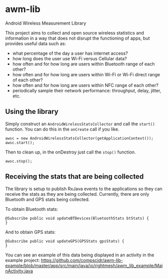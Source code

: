 # awm-lib
Android Wireless Measurement Library

This project aims to collect and open source wireless statistics and information in a way that does not disrupt the functioning of apps, but provides useful data such as:

* what percentage of the day a user has internet access?
* how long does the user use Wi-Fi versus Cellular data?
* how often and for how long are users within Bluetooth range of each other?
* how often and for how long are users within Wi-Fi or Wi-Fi direct range of each other?
* how often and for how long are users within NFC range of each other?
* periodically sample their network performance: throughput, delay, jitter, etc.

## Using the library
Simply construct an `AndroidWirelessStatsCollector` and call the `start()` function. You can do this in the `onCreate` call if you like.

```
awsc = new AndroidWirelessStatsCollector(getApplicationContext());
awsc.start();
```

Then to clean up, in the onDestroy just call the `stop()` function.
```
awsc.stop();
```

## Receiving the stats that are being collected
The library is setup to publish RxJava events to the applications so they can receive the stats as they are being collected. Currently, there are only Bluetooth and GPS stats being collected. 

To obtain Bluetooth stats:
```
@Subscribe public void updateBTDevices(BluetoothStats btStats) {
}
```

And to obtain GPS stats:
```
@Subscribe public void updateGPS(GPSStats gpsStats) {
}
```

You can see an example of this data being displayed in an activity in the example project:
https://github.com/compscidr/awm-lib-example/blob/master/app/src/main/java/io/rightmesh/awm_lib_example/MainActivity.java


